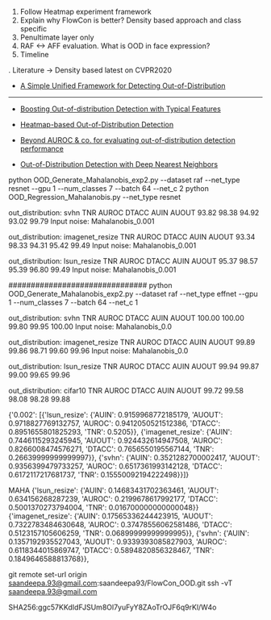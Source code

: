 1. Follow Heatmap experiment framework
2. Explain why FlowCon is better? Density based approach and class specific
3. Penultimate layer only
4. RAF <-> AFF evaluation. What is OOD in face expression?
5. Timeline





. Literature -> Density based latest on CVPR2020
  + [A Simple Unified Framework for Detecting Out-of-Distribution](https://proceedings.neurips.cc/paper/2018/file/abdeb6f575ac5c6676b747bca8d09cc2-Paper.pdf)


************************
  + [Boosting Out-of-distribution Detection with
Typical Features](https://proceedings.neurips.cc/paper_files/paper/2022/file/82b0c1b954b6ef9f3cfb664a82b201bb-Paper-Conference.pdf)

  + [Heatmap-based Out-of-Distribution Detection](https://openaccess.thecvf.com/content/WACV2023/papers/Hornauer_Heatmap-Based_Out-of-Distribution_Detection_WACV_2023_paper.pdf)
  + [Beyond AUROC & co. for evaluating
out-of-distribution detection performance](https://openaccess.thecvf.com/content/CVPR2023W/SAIAD/papers/Humblot-Renaux_Beyond_AUROC__Co._for_Evaluating_Out-of-Distribution_Detection_Performance_CVPRW_2023_paper.pdf)

  + [Out-of-Distribution Detection with Deep Nearest Neighbors](https://proceedings.mlr.press/v162/sun22d/sun22d.pdf)

python OOD_Generate_Mahalanobis_exp2.py --dataset raf --net_type resnet --gpu 1 --num_classes 7 --batch 64 --net_c 2
python OOD_Regression_Mahalanobis.py --net_type resnet


out_distribution: svhn
 TNR    AUROC  DTACC  AUIN   AUOUT
 93.82  98.38  94.92  93.02  99.79
Input noise: Mahalanobis_0.001

out_distribution: imagenet_resize
 TNR    AUROC  DTACC  AUIN   AUOUT
 93.34  98.33  94.31  95.42  99.49
Input noise: Mahalanobis_0.001

out_distribution: lsun_resize
 TNR    AUROC  DTACC  AUIN   AUOUT
 95.37  98.57  95.39  96.80  99.49
Input noise: Mahalanobis_0.001

###############################
python OOD_Generate_Mahalanobis_exp2.py --dataset raf --net_type effnet --gpu 1 --num_classes 7 --batch 64 --net_c 1


out_distribution: svhn
 TNR    AUROC  DTACC  AUIN   AUOUT 
100.00 100.00  99.80  99.95 100.00
Input noise: Mahalanobis_0.0

out_distribution: imagenet_resize
 TNR    AUROC  DTACC  AUIN   AUOUT 
 99.89  99.86  98.71  99.60  99.96
Input noise: Mahalanobis_0.0

out_distribution: lsun_resize
 TNR    AUROC  DTACC  AUIN   AUOUT 
 99.94  99.87  99.00  99.65  99.96

out_distribution: cifar10
 TNR    AUROC  DTACC  AUIN   AUOUT 
 99.72  99.58  98.08  98.28  99.88










  {'0.002': [{'lsun_resize': {'AUIN': 0.9159968772185179,
                                         'AUOUT': 0.9718827769132757,
                                         'AUROC': 0.9412050521512386,
                                         'DTACC': 0.8951655801825293,
                                         'TNR': 0.5205}},
                        {'imagenet_resize': {'AUIN': 0.7446115293245945,
                                             'AUOUT': 0.924432614947508,
                                             'AUROC': 0.8266008474576271,
                                             'DTACC': 0.7656550195567144,
                                             'TNR': 0.26639999999999997}},
                        {'svhn': {'AUIN': 0.3521282700002417,
                                  'AUOUT': 0.9356399479733257,
                                  'AUROC': 0.6517361993142128,
                                  'DTACC': 0.6172117217681737,
                                  'TNR': 0.15550092194222498}}]}


MAHA
    {'lsun_resize': {'AUIN': 0.14683431702363461,
                    'AUOUT': 0.634156268287239,
                    'AUROC': 0.2199678617992177,
                    'DTACC': 0.5001370273794004,
                    'TNR': 0.016700000000000048}}
{'imagenet_resize': {'AUIN': 0.17565336244423915,
                  'AUOUT': 0.7322783484630648,
                  'AUROC': 0.37478556062581486,
                  'DTACC': 0.5123157105606259,
                  'TNR': 0.06899999999999995}},
  {'svhn': {'AUIN': 0.1357192935527043,
            'AUOUT': 0.9339393085827903,
            'AUROC': 0.6118344015869747,
            'DTACC': 0.5894820856328467,
            'TNR': 0.1849646588813768}},



git remote set-url origin saandeepa.93@gmail.com:saandeepa93/FlowCon_OOD.git
ssh -vT saandeepa.93@gmail.com



SHA256:ggc57KKdIdFJSUm8Ol7yuFyY8ZAoTrOJF6q9rKl/W4o